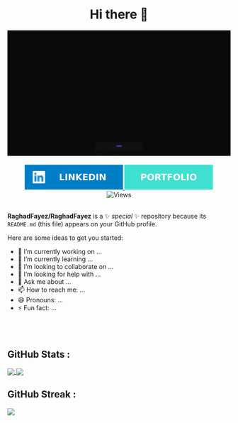 <div id="header" align="center">
  <h1>Hi there 👋</h1>
  <img src="./code.webp" width="600"/>
</div>
<br>
<div id="badges" align="center">
  <a href="رابط حسابك">
    <img src="./linkedin.svg" alt="Linked In Badge"/>
  </a>
  <a href="رابط حسابك">
    <img src="./portfolio.svg" alt="Portfolio Badge"/>
  </a>
</div>
<div align="center">
  <img src="https://komarev.com/ghpvc/?username=RaghadFayez" alt="Views" />
</div>

<br />

**RaghadFayez/RaghadFayez** is a ✨ _special_ ✨ repository because its `README.md` (this file) appears on your GitHub profile.

Here are some ideas to get you started:

- 🔭 I’m currently working on ...
- 🌱 I’m currently learning ...
- 👯 I’m looking to collaborate on ...
- 🤔 I’m looking for help with ...
- 💬 Ask me about ...
- 📫 How to reach me: ...
- 😄 Pronouns: ...
- ⚡ Fun fact: ...
<br />




<br />

## GitHub Stats :

<a href="https://github.com/anuraghazra/github-readme-stats">
  <img height=180 align="center" src="https://github-readme-stats.vercel.app/api?username=RaghadFayez" />
</a>
<a href="https://github.com/anuraghazra/convoychat">
  <img height=180 align="center" src="https://github-readme-stats.vercel.app/api/top-langs?username=RaghadFayez&layout=compact&langs_count=8&card_width=320" />
</a>

## GitHub Streak :
<a href="#">
  <img height=200 align="center" src="https://streak-stats.demolab.com/?user=RaghadFayez" />
</a>
